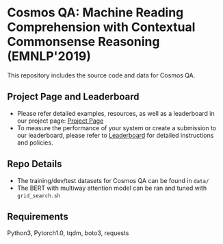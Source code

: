 # Cosmos QA: Machine Reading Comprehension with Contextual Commonsense Reasoning (EMNLP'2019)

This repository includes the source code and data for Cosmos QA.

## Project Page and Leaderboard

* Please refer detailed examples, resources, as well as a leaderboard in our project page: [Project Page](https://wilburone.github.io/cosmos)
* To measure the performance of your system or create a submission to our leaderboard, please refer to [Leaderboard](https://wilburone.github.io/cosmos) for detailed instructions and policies.

## Repo Details

* The training/dev/test datasets for Cosmos QA can be found in ```data/```
* The BERT with multiway attention model can be ran and tuned with ```grid_search.sh```

## Requirements

Python3, Pytorch1.0, tqdm, boto3, requests
